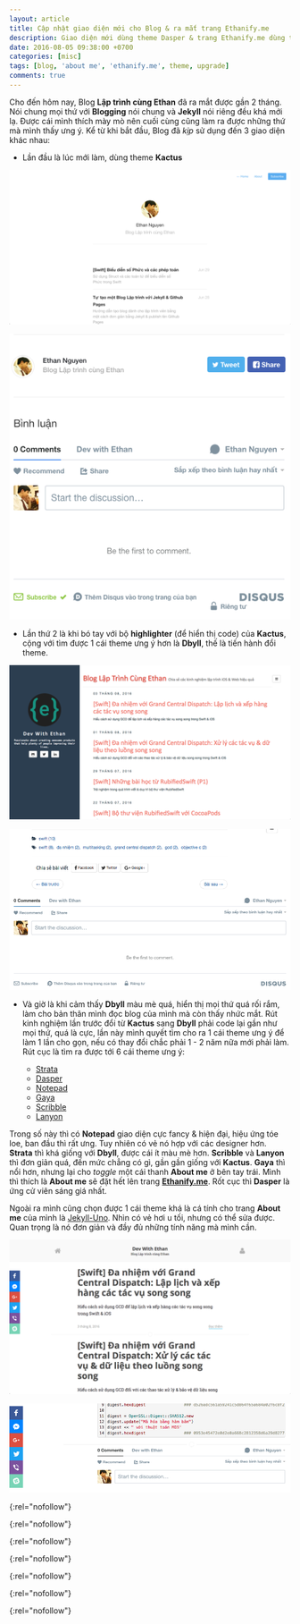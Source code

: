 ```yaml
---
layout: article
title: Cập nhật giao diện mới cho Blog & ra mắt trang Ethanify.me 
description: Giao diện mới dùng theme Dasper & trang Ethanify.me dùng theme Jekyll-Uno
date: 2016-08-05 09:38:00 +0700
categories: [misc]
tags: [blog, 'about me', 'ethanify.me', theme, upgrade]
comments: true
---
```


Cho đến hôm nay, Blog **Lập trình cùng Ethan** đã ra mắt được gần 2 tháng. Nói chung mọi thứ với **Blogging** nói chung và **Jekyll** nói riêng đều khá mới lạ. Được cái mình thích mày mò nên cuối cùng cũng làm ra được những thứ mà mình thấy ưng ý. Kể từ khi bắt đầu, Blog đã *kịp* sử dụng đến 3 giao diện khác nhau:

* Lần đầu là lúc mới làm, dùng theme **Kactus**

![Kactus theme][screenshot-kactus-1]
<!-- ![Kactus theme][screenshot-kactus-2] -->
![Kactus theme][screenshot-kactus-3]

* Lần thứ 2 là khi bó tay với bộ **highlighter** (để hiển thị code) của **Kactus**, cộng với tìm được 1 cái theme ưng ý hơn là **Dbyll**, thế là tiến hành đổi theme.

![Dbyll theme][screenshot-dbyll-1]
<!-- ![Dbyll theme][screenshot-dbyll-2] -->
![Dbyll theme][screenshot-dbyll-3]

* Và giờ là khi cảm thấy **Dbyll** màu mè quá, hiển thị mọi thứ quá rối rắm, làm cho bản thân mình đọc blog của mình mà còn thấy nhức mắt. Rút kinh nghiệm lần trước đổi từ **Kactus** sang **Dbyll** phải code lại gần như mọi thứ, quá là cực, lần này mình quyết tìm cho ra 1 cái theme ưng ý để làm 1 lần cho gọn, nếu có thay đổi chắc phải 1 - 2 năm nữa mới phải làm. Rút cục là tìm ra được tới 6 cái theme ưng ý:

  - [Strata][]
  - [Dasper][]
  - [Notepad][]
  - [Gaya][]
  - [Scribble][]
  - [Lanyon][]

Trong số này thì có **Notepad** giao diện cực fancy & hiện đại, hiệu ứng tóe loe, ban đầu thì rất ưng. Tuy nhiên có vẻ nó hợp với các designer hơn. **Strata** thì khá giống với **Dbyll**, được cái ít màu mè hơn. **Scribble** và **Lanyon** thì đơn giản quá, đến mức chẳng có gì, gần gần giống với **Kactus**. **Gaya** thì nổi hơn, nhưng lại cho *toggle* một cái thanh **About me** ở bên tay trái. Mình thì thích là **About me** sẽ đặt hết lên trang **[Ethanify.me][]**. Rốt cục thì **Dasper** là ứng cử viên sáng giá nhất.

Ngoài ra mình cũng chọn được 1 cái theme khá là cá tính cho trang **About me** của mình là [Jekyll-Uno][]. Nhìn có vẻ hơi u tối, nhưng có thể sửa được. Quan trọng là nó đơn giản và đầy đủ những tính năng mà mình cần.

![Dasper theme][screenshot-dasper-1]
<!-- ![Dasper theme][screenshot-dasper-2] -->
![Dasper theme][screenshot-dasper-3]

[Ethanify.me]:  http://ethanify.me
[Strata]:       http://davidforster.com/strata-jekyll/
{:rel="nofollow"}

[Dasper]:       http://jekyllthemes.org/themes/dasper/
{:rel="nofollow"}

[Notepad]:      http://hmfaysal.me/Notepad/
{:rel="nofollow"}

[Gaya]:         http://gayan.me/gaya/
{:rel="nofollow"}

[Scribble]:     http://scribble.muan.co/
{:rel="nofollow"}

[Lanyon]:       http://lanyon.getpoole.com/
{:rel="nofollow"}

[Jekyll-Uno]:   http://joshgerdes.com/jekyll-uno/
{:rel="nofollow"}

[screenshot-kactus-1]:    /assets/media/posts/swift/2016-08-05-upgrade-to-dasper/screenshot-kactus-1.png
[screenshot-kactus-2]:    /assets/media/posts/swift/2016-08-05-upgrade-to-dasper/screenshot-kactus-2.png
[screenshot-kactus-3]:    /assets/media/posts/swift/2016-08-05-upgrade-to-dasper/screenshot-kactus-3.png

[screenshot-dbyll-1]:     /assets/media/posts/swift/2016-08-05-upgrade-to-dasper/screenshot-dbyll-1.png
[screenshot-dbyll-2]:     /assets/media/posts/swift/2016-08-05-upgrade-to-dasper/screenshot-dbyll-2.png
[screenshot-dbyll-3]:     /assets/media/posts/swift/2016-08-05-upgrade-to-dasper/screenshot-dbyll-3.png

[screenshot-dasper-1]:    /assets/media/posts/swift/2016-08-05-upgrade-to-dasper/screenshot-dasper-1.png
[screenshot-dasper-2]:    /assets/media/posts/swift/2016-08-05-upgrade-to-dasper/screenshot-dasper-2.png
[screenshot-dasper-3]:    /assets/media/posts/swift/2016-08-05-upgrade-to-dasper/screenshot-dasper-3.png
